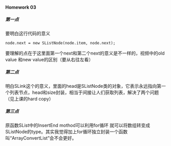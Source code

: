#### Homework 03

##### 第一点
要明白这行代码的意义

```
node.next = new SListNode(node.item, node.next);
```


要理解的点在于这里面第一个next和第二个next的意义是不一样的，视频中的old value 和new value的区别（要从右往左看）

##### 第二点
明白SLink这个的意义，里面的head是SListNode类的对象，它表示永远指向第一个列表节点，head和size封装，相当于间接让人们获取列表，解决了两个问题（见上课的hard copy）

##### 第三点
原函数SList中的InsertEnd mothod可以利用for循环 就可以将数组转变成SListNode的type。其实我觉得加上for循环独立封装一个函数叫“ArrayConvertList”会不会更好。